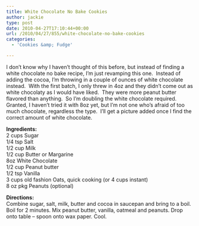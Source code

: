 ```yaml
---
title: White Chocolate No Bake Cookies
author: jackie
type: post
date: 2010-04-27T17:10:44+00:00
url: /2010/04/27/855/white-chocolate-no-bake-cookies
categories:
  - 'Cookies &amp; Fudge'

---
```

I don&#8217;t know why I haven&#8217;t thought of this before, but instead of finding a white chocolate no bake recipe, I&#8217;m just revamping this one.  Instead of adding the cocoa, I&#8217;m throwing in a couple of ounces of white chocolate instead.  With the first batch, I only threw in 4oz and they didn&#8217;t come out as white chocolaty as I would have liked.  They were more peanut butter flavored than anything.  So I&#8217;m doubling the white chocolate required.  Granted, I haven&#8217;t tried it with 8oz yet, but I&#8217;m not one who&#8217;s afraid of too much chocolate, regardless the type.  I&#8217;ll get a picture added once I find the correct amount of white chocolate.

**Ingredients:**  
2 cups Sugar  
1/4 tsp Salt  
1/2 cup Milk  
1/2 cup Butter or Margarine  
8oz White Chocolate  
1/2 cup Peanut butter  
1/2 tsp Vanilla  
3 cups old fashion Oats, quick cooking (or 4 cups instant)  
8 oz pkg Peanuts (optional)

**Directions:**  
Combine sugar, salt, milk, butter and cocoa in saucepan and bring to a boil. Boil for 2 minutes. Mix peanut butter, vanilla, oatmeal and peanuts. Drop onto table &#8211; spoon onto wax paper. Cool.